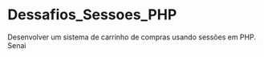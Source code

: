 # Dessafios_Sessoes_PHP
Desenvolver um sistema de carrinho de compras usando sessões em PHP. 
Senai
